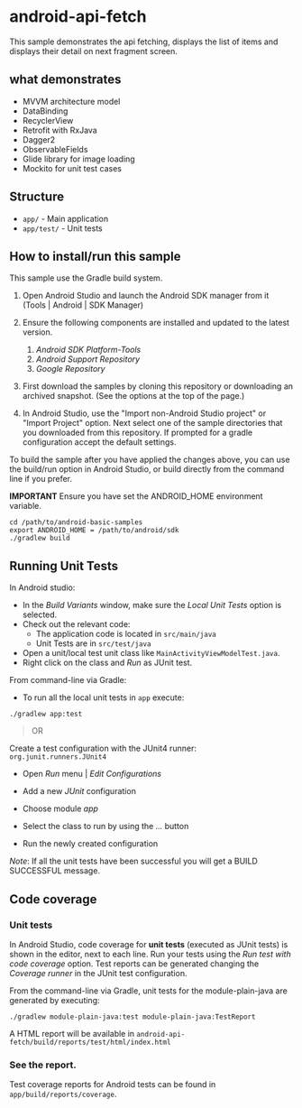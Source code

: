 # android-api-fetch
This sample demonstrates the api fetching, displays the list of items and displays
their detail on next fragment screen.

## what demonstrates
* MVVM architecture model
* DataBinding
* RecyclerView
* Retrofit with RxJava
* Dagger2
* ObservableFields
* Glide library for image loading
* Mockito for unit test cases

## Structure
- `app/` - Main application
- `app/test/` - Unit tests

## How to install/run this sample
This sample use the Gradle build system.
1. Open Android Studio and launch the Android SDK manager from it (Tools | Android | SDK Manager)
1. Ensure the following components are installed and updated to the latest version.
   1. *Android SDK Platform-Tools*
   1. *Android Support Repository*
   1. *Google Repository*

1. First download the samples by cloning this repository or downloading an archived snapshot. (See the options at the top of the page.)

1. In Android Studio, use the "Import non-Android Studio project" or "Import Project" option. Next select one of the sample directories that you downloaded from this repository.
If prompted for a gradle configuration accept the default settings.

To build the sample after you have applied the changes above, you can use the build/run option in Android Studio, or build directly from the command line if you prefer.

**IMPORTANT** Ensure you have set the ANDROID_HOME environment variable.

    cd /path/to/android-basic-samples
    export ANDROID_HOME = /path/to/android/sdk
    ./gradlew build

## Running Unit Tests
 In Android studio:
 - In the *Build Variants* window, make sure the *Local Unit Tests* option is selected.
 -   Check out the relevant code:
     * The application code is located in `src/main/java`
     * Unit Tests are in `src/test/java`
 - Open a unit/local test unit class like `MainActivityViewModelTest.java`.
 - Right click on the class and *Run* as JUnit test.

 From command-line via Gradle:
 - To run all the local unit tests in `app` execute:
 ```
 ./gradlew app:test
 ```

> OR

Create a test configuration with the JUnit4 runner: `org.junit.runners.JUnit4`

* Open *Run* menu | *Edit Configurations*

 * Add a new *JUnit* configuration

 * Choose module *app*

  * Select the class to run by using the *...* button

  * Run the newly created configuration

  _Note_: If all the unit tests have been successful you will get a BUILD SUCCESSFUL message.

## Code coverage

### Unit tests
In Android Studio, code coverage for **unit tests** (executed as JUnit tests) is shown in the editor, next to each line.
Run your tests using the *Run test with code coverage* option. Test reports can be generated changing the *Coverage runner* in the JUnit test configuration.

From the command-line via Gradle, unit tests for the module-plain-java are generated by executing:

```
./gradlew module-plain-java:test module-plain-java:TestReport
```

A HTML report will be available in `android-api-fetch/build/reports/test/html/index.html`

### See the report.
Test coverage reports for Android tests can be found in `app/build/reports/coverage`.





